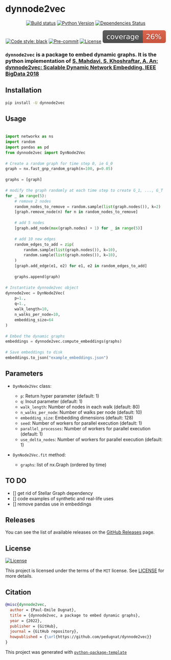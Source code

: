 # dynnode2vec

<div align="center">

[![Build status](https://github.com/pedugnat/dynnode2vec/workflows/build/badge.svg?branch=master&event=push)](https://github.com/pedugnat/dynnode2vec/actions?query=workflow%3Abuild)
[![Python Version](https://img.shields.io/pypi/pyversions/dynnode2vec.svg)](https://pypi.org/project/dynnode2vec/)
[![Dependencies Status](https://img.shields.io/badge/dependencies-up%20to%20date-brightgreen.svg)](https://github.com/pedugnat/dynnode2vec/pulls?utf8=%E2%9C%93&q=is%3Apr%20author%3Aapp%2Fdependabot)

[![Code style: black](https://img.shields.io/badge/code%20style-black-000000.svg)](https://github.com/psf/black)
[![Pre-commit](https://img.shields.io/badge/pre--commit-enabled-brightgreen?logo=pre-commit&logoColor=white)](https://github.com/pedugnat/dynnode2vec/blob/master/.pre-commit-config.yaml)
[![License](https://img.shields.io/github/license/pedugnat/dynnode2vec)](https://github.com/pedugnat/dynnode2vec/blob/master/LICENSE)
![Coverage Report](assets/images/coverage.svg)

</div>

<h3>

**`dynnode2vec` is a package to embed dynamic graphs. It is the python implementation of [S. Mahdavi, S. Khoshraftar, A. An: dynnode2vec: Scalable Dynamic Network Embedding. IEEE BigData 2018](http://www.cs.yorku.ca/~aan/research/paper/dynnode2vec.pdf)**

</h3>

## Installation

```bash
pip install -U dynnode2vec
```

## Usage

```python

import networkx as ns
import random
import pandas as pd
from dynnode2vec import DynNode2Vec

# Create a random graph for time step 0, ie G_0
graph = nx.fast_gnp_random_graph(n=100, p=0.05)

graphs = [graph]

# modify the graph randomly at each time step to create G_1, ..., G_T
for _ in range(5):    
    # remove 2 nodes
    random_nodes_to_remove = random.sample(list(graph.nodes()), k=2)
    [graph.remove_node(n) for n in random_nodes_to_remove]

    # add 5 nodes
    [graph.add_node(max(graph.nodes) + 1) for _ in range(5)]

    # add 10 new edges
    random_edges_to_add = zip(
        random.sample(list(graph.nodes()), k=10), 
        random.sample(list(graph.nodes()), k=10),
    )
    [graph.add_edge(e1, e2) for e1, e2 in random_edges_to_add]
    
    graphs.append(graph)
    
# Instantiate dynnode2vec object
dynnode2vec = DynNode2Vec(
    p=1., 
    q=1., 
    walk_length=10, 
    n_walks_per_node=10, 
    embedding_size=64
)

# Embed the dynamic graphs
embeddings = dynnode2vec.compute_embeddings(graphs)

# Save embeddings to disk
embeddings.to_json("example_embeddings.json")
```

## Parameters
- `DynNode2Vec` class:
  - `p`: Return hyper parameter (default: 1)
  - `q`: Inout parameter (default: 1)
  - `walk_length`: Number of nodes in each walk (default: 80)
  - `n_walks_per_node`: Number of walks per node (default: 10)
  - `embedding_size`: Embedding dimensions (default: 128)
  - `seed`: Number of workers for parallel execution (default: 1)
  - `parallel_processes`: Number of workers for parallel execution (default: 1)
  - `use_delta_nodes`: Number of workers for parallel execution (default: 1)

- `DynNode2Vec.fit` method:
  - `graphs`: list of nx.Graph (ordered by time)

## TO DO 
- [] get rid of Stellar Graph dependency
- [] code examples of synthetic and real-life uses
- [] remove pandas use in embeddings 


## Releases

You can see the list of available releases on the [GitHub Releases](https://github.com/pedugnat/dynnode2vec/releases) page.

## License

[![License](https://img.shields.io/github/license/pedugnat/dynnode2vec)](https://github.com/pedugnat/dynnode2vec/blob/master/LICENSE)

This project is licensed under the terms of the `MIT` license. See [LICENSE](https://github.com/pedugnat/dynnode2vec/blob/master/LICENSE) for more details.

## Citation

```bibtex
@misc{dynnode2vec,
  author = {Paul-Emile Dugnat},
  title = {dynnode2vec, a package to embed dynamic graphs},
  year = {2022},
  publisher = {GitHub},
  journal = {GitHub repository},
  howpublished = {\url{https://github.com/pedugnat/dynnode2vec}}
}
```

This project was generated with [`python-package-template`](https://github.com/TezRomacH/python-package-template)
